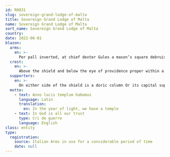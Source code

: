 ```yaml
---
id: R0031
slug: sovereign-grand-lodge-of-malta
title: Sovereign Grand Lodge of Malta
name: Sovereign Grand Lodge of Malta
sort_name: Sovereign Grand Lodge of Malta
country: 
date: 2022-06-01
blazon:
  arms:
    en: >-
      Per pall inverted, at chief dexter Gules a mason’s square debruising the points of a compass all Argent, at chief sinister of the Last a sun in his splendour fimbriated Sable and in base of the Last a Maltese cross of the Second.
  crest:
    en: >-
      Above the shield and below the eye of providence proper within a triangle Argent radiant from its base Or.
  supporters:
    en: >-
      On either side of the shield is a doric column Or its capital supporting a terrestrial globe of the same.
  motto:
    - text: Anno lucis templum habemus
      language: Latin
      translation:
        en: In the year of light, we have a temple
    - text: In God is all our trust
      type: Cri de guerre
      language: English
class: entity
type: 
  registration: 
    source: Italian Arms in use for a considerable period of time
    date: null
---
```

